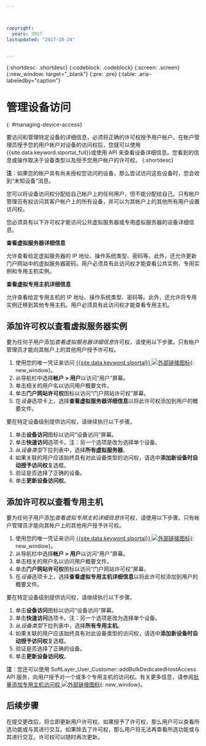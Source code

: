 ```yaml
---



copyright:
  years: 2017
lastupdated: "2017-10-24"


---
```


{:shortdesc: .shortdesc}
{:codeblock: .codeblock}
{:screen: .screen}
{:new_window: target="_blank"}
{:pre: .pre}
{:table: .aria-labeledby="caption"}


# 管理设备访问
{: #managing-device-access}

要访问和管理特定设备的详细信息，必须将正确的许可权授予用户帐户。在帐户管理员授予您的用户帐户对设备的访问权后，您就可以使用 {{site.data.keyword.slportal_full}}或使用 API 来查看设备详细信息。您看到的信息或操作取决于设备类型以及授予您用户帐户的许可权。
{:shortdesc}

**注**：如果您的帐户具有尚未授权您访问的设备，那么尝试访问这些设备时，您会收到“未知设备”消息。

您可以将设备访问权分配给自己帐户上的任何用户，但不能分配给自己。只有帐户管理员有权访问其客户帐户上的所有设备，并可以为其帐户上的其他所有用户设置访问权。 

您必须具有以下许可权才能访问公共虚拟服务器或专用虚拟服务器的设备详细信息。

**查看虚拟服务器详细信息**

允许查看给定虚拟服务器的 IP 地址、操作系统类型、密码等。此外，还允许更新门户网站中的虚拟服务器密码。用户必须具有此访问权才能查看公共实例、专用实例和专用主机实例。

**查看虚拟专用主机详细信息**

允许查看给定专用主机的 IP 地址、操作系统类型、密码等。此外，还允许将专用实例迁移到其他专用主机。用户必须具有此访问权才能查看专用主机。

## 添加许可权以查看虚拟服务器实例
要为任何子用户添加*查看虚拟服务器详细信息*许可权，请使用以下步骤。只有帐户管理员才能向其帐户上的其他用户授予许可权。  

1. 使用您的唯一凭证来访问 [{{site.data.keyword.slportal}} ![外部链接图标](../icons/launch-glyph.svg "外部链接图标")](https://control.softlayer.com/){: new_window}。
2. 从导航栏中选择**帐户 > 用户**以访问“用户”屏幕。
3. 单击相关的用户名以访问用户概要文件。
4. 单击**门户网站许可权**图标以访问“门户网站许可权”屏幕。
5. 在*设备*选项卡上，选择**查看虚拟服务器详细信息**以将此许可权添加到用户的概要文件。

要在特定设备级别提供访问权，请继续执行以下步骤。

1. 单击**设备访问**图标以访问“设备访问”屏幕。
2. 单击**快速访问**选项卡。注：另一个选项是改为选择单个设备。
3. 从*设备类型*下拉列表中，选择**所有虚拟服务器**。
4. 如果关联的用户应该始终具有对此设备类型的访问权，请选中**添加新设备时自动授予访问权**复选框。
5. 验证是否选择了正确的设备。
6. 单击**更新设备访问权**。

## 添加许可权以查看专用主机
要为任何子用户添加*查看虚拟专用主机详细信息*许可权，请使用以下步骤。只有帐户管理员才能向其帐户上的其他用户授予许可权。

1. 使用您的唯一凭证来访问 [{{site.data.keyword.slportal}} ![外部链接图标](../icons/launch-glyph.svg "外部链接图标")](https://control.softlayer.com/){: new_window}。
2. 从导航栏中选择**帐户 > 用户**以访问“用户”屏幕。
3. 单击相关的用户名以访问用户概要文件。
4. 单击**门户网站许可权**图标以访问“门户网站许可权”屏幕。
5. 在*设备*选项卡上，选择**查看虚拟专用主机详细信息**以将此许可权添加到用户的概要文件。

要在特定设备级别提供访问权，请继续执行以下步骤。

1. 单击**设备访问**图标以访问“设备访问”屏幕。
2. 单击**快速访问**选项卡。注：另一个选项是改为选择单个设备。
3. 从*设备类型*下拉列表中，选择**所有专用主机**。
4. 如果关联的用户应该始终具有对此设备类型的访问权，请选中**添加新设备时自动授予访问权**复选框。
5. 验证是否选择了正确的设备。
6. 单击**更新设备访问权**。

**注**：您还可以使用 SoftLayer_User_Customer::addBulkDedicatedHostAccess API 服务，向用户授予对一个或多个专用主机的访问权。有关更多信息，请参阅[批量添加专用主机访问权 ![外部链接图标](../icons/launch-glyph.svg "外部链接图标")](http://sldn.softlayer.com/reference/services/softlayer_user_customer/addbulkdedicatedhostaccess){: new_window}。  

## 后续步骤
在提交更改后，将立即更新用户许可权。如果授予了许可权，那么用户可以查看所选功能或与其进行交互。如果除去了许可权，那么用户将无法再查看所选功能或与其进行交互。许可权可以随时再次更新。
